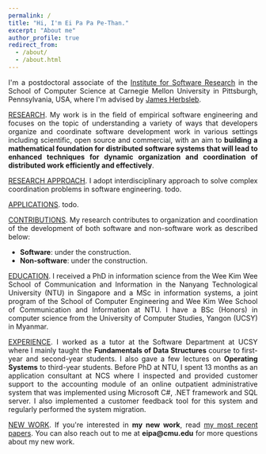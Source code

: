 ```yaml
---
permalink: /
title: "Hi, I'm Ei Pa Pa Pe-Than."
excerpt: "About me"
author_profile: true
redirect_from:
  - /about/
  - /about.html
---
```

<p style="text-align: justify">I'm a postdoctoral associate of the <a href="https://www.isri.cmu.edu/">Institute for Software Research</a> in the School of Computer Science at Carnegie Mellon University in Pittsburgh, Pennsylvania, USA, where I'm advised by <a href="https://herbsleb.org/">James Herbsleb</a>.</p>

<p style="text-align: justify"><u>RESEARCH</u>. My work is in the field of empirical software engineering and focuses on the topic of understanding a variety of ways that developers organize and coordinate software development work in various settings including scientific, open source and commercial, with an aim to <b>building a mathematical foundation for distributed software systems that will lead to enhanced techniques for dynamic organization and coordination of distributed work efficiently and effectively</b>.</p>

<p style="text-align: justify"><u>RESEARCH APPROACH</u>. I adopt interdisciplinary approach to solve complex coordination problems in software engineering. todo.</p>

<p style="text-align: justify"><u>APPLICATIONS</u>. todo.</p>

<p style="text-align: justify"><u>CONTRIBUTIONS</u>. My research contributes to organization and coordination of the development of both software and non-software work as described below:
<ul style="text-align: justify">
    <li><b>Software</b>: under the construction.</li>
    <li><b>Non-software</b>: under the construction.</li>
</ul>
</p>

<!--<p style="text-align: justify"><u>CURRENT PROJECTS</u>. Most of my current work focuses on large scale coordination in software development work in time-bounded events known as <a href="https://eipapa.github.io/hackathon-planning-kit/hackathons/">hackathons</a>. Specifically, I'm working on the following three projects:-->
<!--<ul style="text-align: justify"><li><b>Hackathon planning kit</b>. Together with my collaborators, I am developing a <a href="https://alexandernolte.github.io/hackathon-planning-kit/index.html">hackathon planning kit</a> that will help organizers to configure their events in a way that fits their goals and purposes.</li>-->
<!--<li><b>TrackHack</b>. This project aims to trace the spread of code from GitHub hackahton projects listed on DevPost to investigate where the code comes from and where the code lives after the hackathon.</li>-->
<!--<li><b>Open collaborative writing with GitHub</b>. This project extracts and samples a collection of open-text projects from GitHub, and zoom into the two projects to identify the best practices for writing with GitHub and then develop processes to aid open collaborative writing. The paper written on this topic had been rejected many times but we commit to make some improvements and resubmit it again.</li></ul></p>-->

<p style="text-align: justify"><u>EDUCATION</u>. I received a PhD in information science from the Wee Kim Wee School of Communication and Information in the Nanyang Technological University (NTU) in Singapore and a MSc in information systems, a joint program of the School of Computer Engineering and Wee Kim Wee School of Communication and Information at NTU. I have a BSc (Honors) in computer science from the University of Computer Studies, Yangon (UCSY) in Myanmar.</p>

<p style="text-align: justify"><u>EXPERIENCE</u>. I worked as a tutor at the Software Department at UCSY where I mainly taught the <b>Fundamentals of Data Structures</b> course to first-year and second-year students. I also gave a few lectures on <b>Operating Systems</b> to third-year students. Before PhD at NTU, I spent 13 months as an application consultant at NCS where I inspected and provided customer support to the accounting module of an online outpatient administrative system that was implemented using Microsoft C#, .NET framework and SQL server. I also implemented a customer feedback tool for this system and regularly performed the system migration.</p>

<p style="text-align: justify"><u>NEW WORK</u>. If you're interested in <b>my new work</b>, read <a href="https://eipapa.github.io/publications">my most recent papers</a>. You can also reach out to me at <b>eipa@cmu.edu</b> for more questions about my new work.</p>